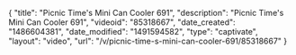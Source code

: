 {
    "title": "Picnic Time's Mini Can Cooler 691",
    "description": "Picnic Time's Mini Can Cooler 691",
    "videoid": "85318667",
    "date_created": "1486604381",
    "date_modified": "1491594582",
    "type": "captivate",
    "layout": "video",
    "url": "\/v\/picnic-time-s-mini-can-cooler-691\/85318667"
}